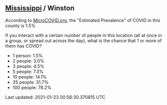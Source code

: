 
## [Mississippi](/united-states/mississippi) / Winston

According to [MicroCOVID.org](http://microcovid.org),
the "Estimated Prevalence" of COVID in this county is 1.5%

If you interact with a certain number of people in this location
(all at once in a group, or spread out across the day), what is the chance that
1 or more of them has COVID?

- 1 person: 1.5%
- 2 people: 3.0%
- 3 people: 4.5%
- 5 people: 7.3%
- 10 people: 14.1%
- 25 people: 31.7%
- 100 people: 78.2%

Last updated: 2021-01-23 00:56:30.370815 UTC
